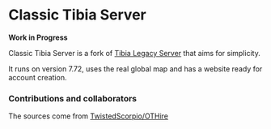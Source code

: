 # Classic Tibia Server

**Work in Progress**

Classic Tibia Server is a fork of [Tibia Legacy Server](https://github.com/peonso/tibialegacyserver) that aims for simplicity.

It runs on version 7.72, uses the real global map and has a website ready for account creation.

### Contributions and collaborators

The sources come from [TwistedScorpio/OTHire](https://github.com/TwistedScorpio/OTHire)

